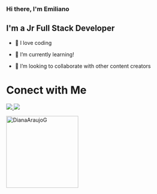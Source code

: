 
### Hi there, I'm Emiliano

  

## I'm a Jr Full Stack Developer

  

- 🚀 I love coding

- 🌱 I’m currently learning!

- 👯 I’m looking to collaborate with other content creators

  
# Conect with Me

<p  align="center">

<p>
<a href="https://www.linkedin.com/in/russo-emiliano/"><img src="https://img.icons8.com/color/48/000000/linkedin.png"/>
<a href="mailto:emiliano.russo@outlook.com"><img src="https://img.icons8.com/color/48/000000/ms-outlook.png"/>
</p>

<a  href="https://github.com/Emiliano-Russo"><img  align="center"  src="https://github-readme-stats.vercel.app/api?username=emiliano-russo&show_icons=true&theme=dracula"  alt="DianaAraujoG"  height="192px"/></a>

</p>
